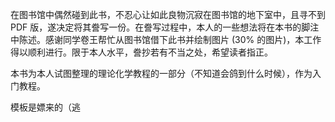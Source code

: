 在图书馆中偶然碰到此书，不忍心让如此良物沉寂在图书馆的地下室中，且寻不到 PDF 版，遂决定将其誊写一份。在誊写过程中，本人的一些想法将在本书的脚注中陈述。感谢同学卷王帮忙从图书馆借下此书并绘制图片 (30% 的图片)，本工作得以顺利进行。限于本人水平，誊抄若有不当之处，希望读者指正。

本书为本人试图整理的理论化学教程的一部分（不知道会鸽到什么时候），作为入门教程。

模板是嫖来的（逃
